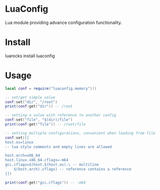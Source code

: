 # LuaConfig

Lua module providing advance configuration functionality.

# Install
luarocks install luaconfig

# Usage

```lua
local conf = require("luaconfig.memory")()

-- set/get simple value
conf:set("dir", "/root")
print(conf:get("dir")) -- /root

-- setting a value with reference to another config
conf:set("file", "$(dir)/file")
print(conf:get("file")) -- /root/file

-- setting multiple configurations, convenient when loading from file
conf:set([[
host.os=linux
-- lua style comments and empty lines are allowed

host.arch=x86_64
host.linux.x86_64.cflags=-m64
gcc.cflags=$(host.$(host.os).\ -- multiline
    $(host.arch).cflags) -- reference contains a reference
]])

print(conf:get("gcc.cflags")) -- -m64

```

